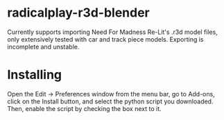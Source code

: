 # radicalplay-r3d-blender
Currently supports importing Need For Madness Re-Lit's .r3d model files, only extensively tested with car and track piece models. Exporting is incomplete and unstable.
# Installing
Open the Edit -> Preferences window from the menu bar, go to Add-ons, click on the Install button, and select the python script you downloaded. Then, enable the script by checking the box next to it.
